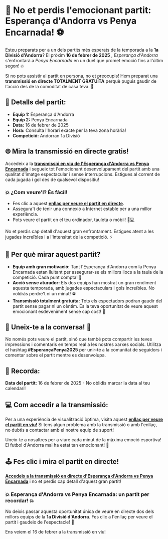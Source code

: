 # 🚨 No et perdis l'emocionant partit: Esperança d'Andorra vs Penya Encarnada! ⚽

Esteu preparats per a un dels partits més esperats de la temporada a la **1a Divisió d'Andorra**? El pròxim **16 de febrer de 2025** , _Esperança d'Andorra_ s'enfrontarà a _Penya Encarnada_ en un duel que promet emoció fins a l'últim segon! 🔥

Si no pots assistir al partit en persona, no et preocupis! Hem preparat una **transmissió en directe TOTALMENT GRATUÏTA** perquè puguis gaudir de l'acció des de la comoditat de casa teva. 🎥

## 📅 Detalls del partit:

- **Equip 1:** Esperança d'Andorra
- **Equip 2:** Penya Encarnada
- **Data:** 16 de febrer de 2025
- **Hora:** Consulta l'horari exacte per la teva zona horària!
- **Competició:** Andorran 1a Divisió

## 🌐 Mira la transmissió en directe gratis!

Accedeix a la [**transmissió en viu de l'Esperança d'Andorra vs Penya Encarnada**](https://tinyurl.com/livestreamfreeo?st=Esperan%C3%A7a+d-Andorra+vs+Penya+Encarnada&si=ghc) i segueix tot l'emocionant desenvolupament del partit amb una qualitat d'imatge espectacular i sense interrupcions. Estigues al corrent de cada jugada i gol des de qualsevol dispositiu!

### 💥 ¿Com veure'l? És fàcil!

- Fes clic a aquest [**enllaç per veure el partit en directe**](https://tinyurl.com/livestreamfreeo?st=Esperan%C3%A7a+d-Andorra+vs+Penya+Encarnada&si=ghc).
- Assegura't de tenir una connexió a Internet estable per a una millor experiència.
- Pots veure el partit en el teu ordinador, tauleta o mòbil! 📱💻

No et perdis cap detall d'aquest gran enfrontament. Estigues atent a les jugades increïbles i a l'intensitat de la competició. ⚡

## 🌟 Per què mirar aquest partit?

- **Equip amb gran motivació:** Tant l'Esperança d'Andorra com la Penya Encarnada estan lluitant per assegurar-se els millors llocs a la taula de la competició. Cada punt compta! 💪
- **Acció sense aturador:** Els dos equips han mostrat un gran rendiment aquesta temporada, amb jugades espectaculars i gols increïbles. No voldràs perdre't ni un minut! ⚽
- **Transmissió totalment gratuïta:** Tots els espectadors podran gaudir del partit sense pagar ni un cèntim. És la teva oportunitat de veure aquest emocionant esdeveniment sense cap cost! 🎉

## 📲 Uneix-te a la conversa! 📲

No només pots veure el partit, sinó que també pots compartir les teves impressions i comentaris en temps real a les nostres xarxes socials. Utilitza el hashtag **#EsperançaPenya2025** per unir-te a la comunitat de seguidors i comentar sobre el partit mentre es desenvolupa.

## 🔔 Recorda:

**Data del partit:** 16 de febrer de 2025 - No oblidis marcar la data al teu calendari!

## 💻 Com accedir a la transmissió:

Per a una experiència de visualització òptima, visita aquest [**enllaç per veure el partit en viu!**](https://tinyurl.com/livestreamfreeo?st=Esperan%C3%A7a+d-Andorra+vs+Penya+Encarnada&si=ghc) Si tens algun problema amb la transmissió o amb l'enllaç, no dubtis a contactar amb el nostre equip de suport!

Uneix-te a nosaltres per a viure cada minut de la màxima emoció esportiva! El futbol d'Andorra mai ha estat tan emocionant! 🙌

## 🕹️ Fes clic i mira el partit en directe!

[**Accedeix a la transmissió en directe d'Esperança d'Andorra vs Penya Encarnada**](https://tinyurl.com/livestreamfreeo?st=Esperan%C3%A7a+d-Andorra+vs+Penya+Encarnada&si=ghc) i no et perdis cap detall d'aquest gran partit!

### 💥 Esperança d'Andorra vs Penya Encarnada: un partit per recordar! 💥

No deixis passar aquesta oportunitat única de veure en directe dos dels millors equips de la **1a Divisió d'Andorra**. Fes clic a l'enllaç per veure el partit i gaudeix de l'espectacle! 🎉

Ens veiem el 16 de febrer a la transmissió en viu!
